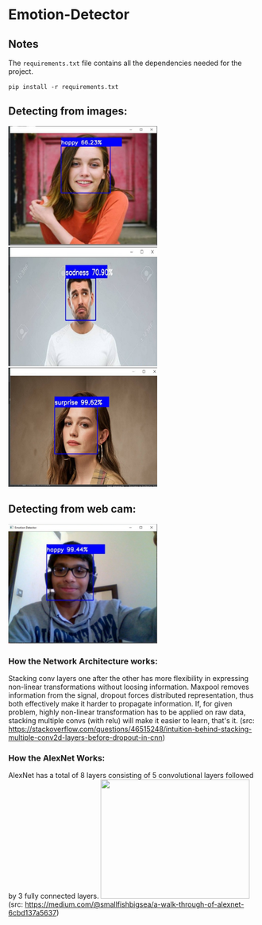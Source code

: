 # Emotion-Detector
## Notes
The `requirements.txt` file contains all the dependencies needed for the project.
```
pip install -r requirements.txt
```
## Detecting from images:
<img src="github-images/1.jpeg" width="300" height="240">
<img src="github-images/2.jpeg" width="300" height="240">
<img src="github-images/3.jpeg" width="300" height="240">

## Detecting from web cam:
<img src="github-images/4.jpeg" width="300" height="240">

### How the Network Architecture works:
Stacking conv layers one after the other has more flexibility in expressing non-linear transformations without loosing information. Maxpool removes information from the signal, dropout forces distributed representation, thus both effectively make it harder to propagate information. If, for given problem, highly non-linear transformation has to be applied on raw data, stacking multiple convs (with relu) will make it easier to learn, that's it. 
(src: https://stackoverflow.com/questions/46515248/intuition-behind-stacking-multiple-conv2d-layers-before-dropout-in-cnn)

### How the AlexNet Works:
AlexNet has a total of 8 layers consisting of 5 convolutional layers followed by 3 fully connected layers.
<img src="https://miro.medium.com/max/3072/1*qyc21qM0oxWEuRaj-XJKcw.png" width="300" height="240">
(src: https://medium.com/@smallfishbigsea/a-walk-through-of-alexnet-6cbd137a5637)
